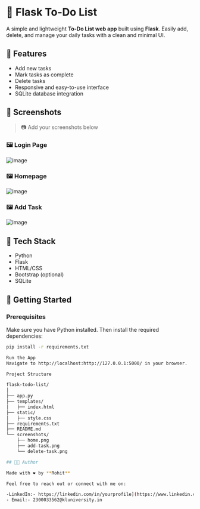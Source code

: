 # 📝 Flask To-Do List

A simple and lightweight **To-Do List web app** built using **Flask**. Easily add, delete, and manage your daily tasks with a clean and minimal UI.

## 🚀 Features

- Add new tasks
- Mark tasks as complete
- Delete tasks
- Responsive and easy-to-use interface
- SQLite database integration
## 📸 Screenshots

> 📷 Add your screenshots below

### 🖼️ Login Page
![image](https://github.com/user-attachments/assets/5071f80c-492f-478c-9040-f078b32e3645)

### 🖼️ Homepage
![image](https://github.com/user-attachments/assets/0ba0adf9-c79a-4c96-ae22-dc17c78f1b4c)


### 🖼️ Add Task
![image](https://github.com/user-attachments/assets/64696e96-8146-4b58-ab20-24acd5b86ef8)
## 🧰 Tech Stack

- Python
- Flask
- HTML/CSS
- Bootstrap (optional)
- SQLite

## 🏁 Getting Started

### Prerequisites

Make sure you have Python installed. Then install the required dependencies:

```bash
pip install -r requirements.txt

Run the App
Navigate to http://localhost:http://127.0.0.1:5000/ in your browser.

Project Structure

flask-todo-list/
│
├── app.py
├── templates/
│   ├── index.html
├── static/
│   ├── style.css
├── requirements.txt
├── README.md
└── screenshots/
    ├── home.png
    ├── add-task.png
    └── delete-task.png

## 👨‍💻 Author

Made with ❤️ by **Rohit**

Feel free to reach out or connect with me on:

-LinkedIn:- https://linkedin.com/in/yourprofile](https://www.linkedin.com/in/rohit-kumar-1b69002ba/
- Email:- 2300033562@kluniversity.in

